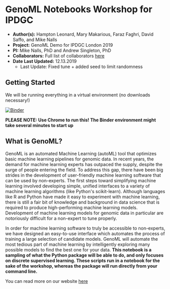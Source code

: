 # GenoML Notebooks Workshop for IPDGC 

- **Author(s):** Hampton Leonard, Mary Makarious, Faraz Faghri, David Saffo, and Mike Nalls
-  **Project:** GenoML Demo for IPDGC London 2019 
- **PI:** Mike Nalls, PhD and Andrew Singleton, PhD
- **Collaborators:** Full list of collaborators [here](https://genoml.github.io/docs/about.html) 
- **Date Last Updated:** 12.13.2019
	- Last Update: Fixed tune + added seed to limit randomness 

## Getting Started
We will be running everything in a virtual environment (no downloads necessary!)

[![Binder](https://mybinder.org/badge_logo.svg)](https://mybinder.org/v2/gh/neurogenetics/GenoML_IPDGC/master?urlpath=lab?filepath=GenoML_IPDGC_Demo.ipynb) 

**PLEASE NOTE: Use Chrome to run this! The Binder environment might take several minutes to start up** 

## What is GenoML?
GenoML is an automated Machine Learning (autoML) tool that optimizes basic machine learning pipelines for genomic data. In recent years, the demand for machine learning experts has outpaced the supply, despite the surge of people entering the field. To address this gap, there have been big strides in the development of user-friendly machine learning software that can be used by non-experts. 
The first steps toward simplifying machine learning involved developing simple, unified interfaces to a variety of machine learning algorithms (like Python's scikit-learn). Although languages like R and Python have made it easy to experiment with machine learning, there is still a fair bit of knowledge and background in data science that is required to produce high-performing machine learning models. 
Development of machine learning models for genomic data in particular are notoriously difficult for a non-expert to tune properly.

In order for machine learning software to truly be accessible to non-experts, we have designed an easy-to-use interface which automates the process of training a large selection of candidate models. GenoML will automate the most tedious part of machine learning by intelligently exploring many possible models to find the best one for your data. **This notebook is a sampling of what the Python package will be able to do, and only focuses on discrete supervised learning. These scripts run in a notebook for the sake of the workshop, whereas the package will run directly from your command line.** 

You can read more on our website [here](https://genoml.github.io/)
